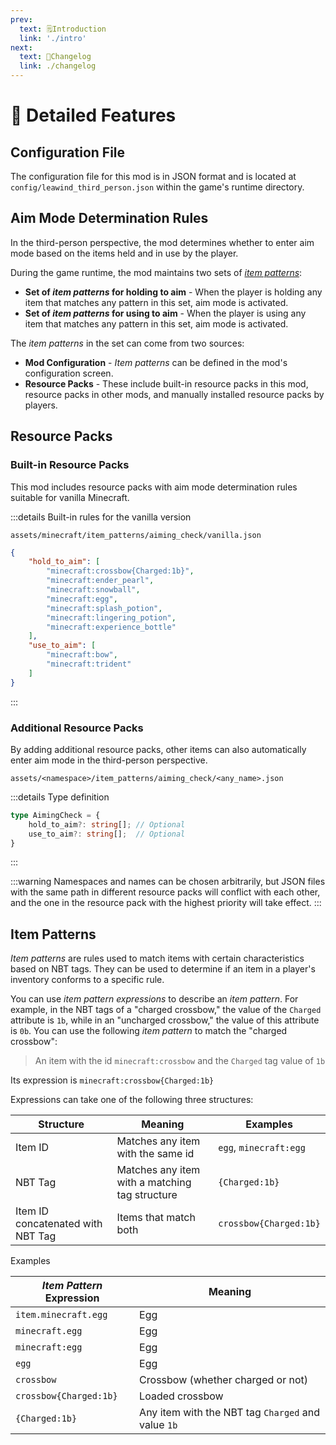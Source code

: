 ```yaml
---
prev:
  text: 🗒Introduction
  link: './intro'
next:
  text: 📝Changelog
  link: ./changelog
---
```


# 📖 Detailed Features

## Configuration File

The configuration file for this mod is in JSON format and is located at `config/leawind_third_person.json` within the game's runtime directory.

## Aim Mode Determination Rules

In the third-person perspective, the mod determines whether to enter aim mode based on the items held and in use by the player.

During the game runtime, the mod maintains two sets of [_item patterns_](#item-patterns):

* **Set of _item patterns_ for holding to aim** - When the player is holding any item that matches any pattern in this set, aim mode is activated.
* **Set of _item patterns_ for using to aim** - When the player is using any item that matches any pattern in this set, aim mode is activated.

The _item patterns_ in the set can come from two sources:

* **Mod Configuration** - _Item patterns_ can be defined in the mod's configuration screen.
* **Resource Packs** - These include built-in resource packs in this mod, resource packs in other mods, and manually installed resource packs by players.

## Resource Packs

### Built-in Resource Packs

This mod includes resource packs with aim mode determination rules suitable for vanilla Minecraft.

:::details Built-in rules for the vanilla version

`assets/minecraft/item_patterns/aiming_check/vanilla.json`

```json
{
	"hold_to_aim": [
		"minecraft:crossbow{Charged:1b}",
		"minecraft:ender_pearl",
		"minecraft:snowball",
		"minecraft:egg",
		"minecraft:splash_potion",
		"minecraft:lingering_potion",
		"minecraft:experience_bottle"
	],
	"use_to_aim": [
		"minecraft:bow",
		"minecraft:trident"
	]
}
```
:::

### Additional Resource Packs

By adding additional resource packs, other items can also automatically enter aim mode in the third-person perspective.

`assets/<namespace>/item_patterns/aiming_check/<any_name>.json`

:::details Type definition
```ts
type AimingCheck = {
	hold_to_aim?: string[];	// Optional
	use_to_aim?: string[];	// Optional
}
```
:::

:::warning
Namespaces and names can be chosen arbitrarily, but JSON files with the same path in different resource packs will conflict with each other, and the one in the resource pack with the highest priority will take effect.
:::

## Item Patterns

_Item patterns_ are rules used to match items with certain characteristics based on NBT tags. They can be used to determine if an item in a player's inventory conforms to a specific rule.

You can use _item pattern expressions_ to describe an _item pattern_. For example, in the NBT tags of a "charged crossbow," the value of the `Charged` attribute is `1b`, while in an "uncharged crossbow," the value of this attribute is `0b`. You can use the following _item pattern_ to match the "charged crossbow":

> An item with the id `minecraft:crossbow` and the `Charged` tag value of `1b`

Its expression is `minecraft:crossbow{Charged:1b}`

Expressions can take one of the following three structures:

| Structure                         | Meaning                                        | Examples               |
| --------------------------------- | ---------------------------------------------- | ---------------------- |
| Item ID                           | Matches any item with the same id              | `egg`, `minecraft:egg` |
| NBT Tag                           | Matches any item with a matching tag structure | `{Charged:1b}`         |
| Item ID concatenated with NBT Tag | Items that match both                          | `crossbow{Charged:1b}` |

Examples

| _Item Pattern_ Expression | Meaning                                            |
| ------------------------- | -------------------------------------------------- |
| `item.minecraft.egg`      | Egg                                                |
| `minecraft.egg`           | Egg                                                |
| `minecraft:egg`           | Egg                                                |
| `egg`                     | Egg                                                |
| `crossbow`                | Crossbow (whether charged or not)                  |
| `crossbow{Charged:1b}`    | Loaded crossbow                                    |
| `{Charged:1b}`            | Any item with the NBT tag `Charged` and value `1b` |
